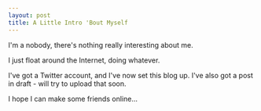 ```yaml
---
layout: post
title: A Little Intro 'Bout Myself
---
```


I'm a nobody, there's nothing really interesting about me.

I just float around the Internet, doing whatever.

I've got a Twitter account, and I've now set this blog up. I've also got a post in draft - will try to upload that soon.

I hope I can make some friends online...

